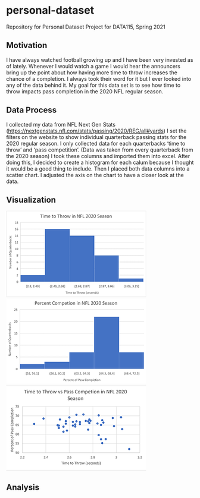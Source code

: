 # personal-dataset
Repository for Personal Dataset Project for DATA115, Spring 2021
## Motivation
I have always watched football growing up and I have been very invested as of lately. Whenever I would watch a game I would hear the announcers bring up the point about how having more time to throw increases the chance of a completion. I always took their word for it but I ever looked into any of the data behind it. My goal for this data set is to see how time to throw impacts pass completion in the 2020 NFL regular season. 
## Data Process
I collected my data from NFL Next Gen Stats (https://nextgenstats.nfl.com/stats/passing/2020/REG/all#yards)
I set the filters on the website to show individual quarterback passing stats for the 2020 regular season. I only collected data for each quarterbacks ‘time to throw’ and ‘pass competition’. (Data was taken from every quarterback from the 2020 season) I took these columns and imported them into excel. After doing this, I decided to create a histogram for each calum because I thought it would be a good thing to include. Then I placed both data columns into a scatter chart. I adjusted the axis on the chart to have a closer look at the data.
## Visualization 
![Graph1](https://github.com/luisftrejo/personal-dataset/blob/main/g1.png)![Graph2](https://github.com/luisftrejo/personal-dataset/blob/main/g2.png)![Graph3](https://github.com/luisftrejo/personal-dataset/blob/main/g3.png)
## Analysis
